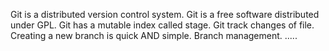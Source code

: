Git is a distributed version control system.
Git is a free software distributed under GPL.
Git has a mutable index called stage.
Git track changes of file.
Creating a new branch is quick AND simple.
Branch management.
.....
